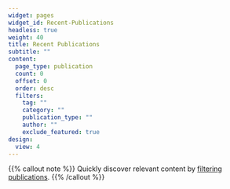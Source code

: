 ```yaml
---
widget: pages
widget_id: Recent-Publications
headless: true
weight: 40
title: Recent Publications
subtitle: ""
content:
  page_type: publication
  count: 0
  offset: 0
  order: desc
  filters:
    tag: ""
    category: ""
    publication_type: ""
    author: ""
    exclude_featured: true
design:
  view: 4
---
```

{{% callout note %}}
Quickly discover relevant content by [filtering publications](./publication/).
{{% /callout %}}
